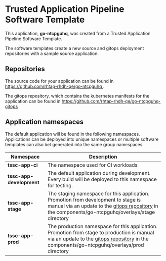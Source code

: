 # Trusted Application Pipeline Software Template

This application, **go-ntcpguhq**, was created from a Trusted Application Pipeline Software Template.

The software templates create a new source and gitops deployment repositories with a sample source application. 

## Repositories

The source code for your application can be found in [https://github.com/rhtap-rhdh-qe/go-ntcpguhq ](https://github.com/rhtap-rhdh-qe/go-ntcpguhq ).
 
The gitops repository, which contains the kubernetes manifests for the application can be found in 
[https://github.com/rhtap-rhdh-qe/go-ntcpguhq-gitops ](https://github.com/rhtap-rhdh-qe/go-ntcpguhq-gitops ) 

## Application namespaces 

The default application will be found in the following namespaces. Applications can be deployed into unique namespaces or multiple software templates can also bet generated into the same group namespaces.  

|  Namespace   |  Description   |  
| -------- | -------- |
| **tssc-app-ci** | The namespace used for CI workloads |
| **tssc-app-development** | The default application during development. Every build will be deployed to this namespace for testing. |
| **tssc-app-stage** | The staging namespace for this application. Promotion from development to stage is manual via an update to the [gitops repository](https://github.com/rhtap-rhdh-qe/go-ntcpguhq-gitops ) in the components/go-ntcpguhq/overlays/stage directory |
| **tssc-app-prod** | The production namespace for this application. Promotion from stage to production is manual via an update to the [gitops repository](https://github.com/rhtap-rhdh-qe/go-ntcpguhq-gitops ) in the components/go-ntcpguhq/overlays/prod directory |